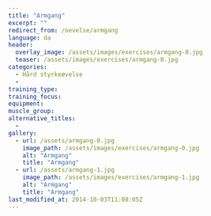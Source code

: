 ```yaml
---
title: "Armgang"
excerpt: ""
redirect_from: /oevelse/armgang
language: da
header:
  overlay_image: /assets/images/exercises/armgang-0.jpg
  teaser: /assets/images/exercises/armgang-0.jpg
categories:
  - Hård styrkeøvelse
  - 
training_type: 
training_focus: 
equipment:
muscle_group:
alternative_titles:
  - 
gallery:
  - url: /assets/armgang-0.jpg
    image_path: /assets/images/exercises/armgang-0.jpg
    alt: "Armgang"
    title: "Armgang"
  - url: /assets/armgang-1.jpg
    image_path: /assets/images/exercises/armgang-1.jpg
    alt: "Armgang"
    title: "Armgang"
last_modified_at: 2014-10-03T11:08:05Z
---
```



